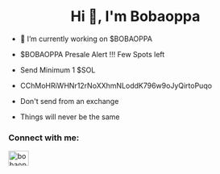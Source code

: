 <h1 align="center">Hi 👋, I'm Bobaoppa</h1>   
    
    
- 🔭 I’m currently working on  $BOBAOPPA





- $BOBAOPPA  Presale Alert !!!
     Few Spots left 

- Send Minimum 1 $SOL

- CChMoHRiWHNr12rNoXXhmNLoddK796w9oJyQirtoPuqo



- Don't send from an exchange

- Things will never be the same





<h3 align="left">Connect with me:</h3>
<p align="left">
<a href="https://twitter.com/bobaoppa" target="blank"><img align="center" src="https://raw.githubusercontent.com/rahuldkjain/github-profile-readme-generator/master/src/images/icons/Social/twitter.svg" alt="bobaoppa" height="30" width="40" /></a>
</p>
